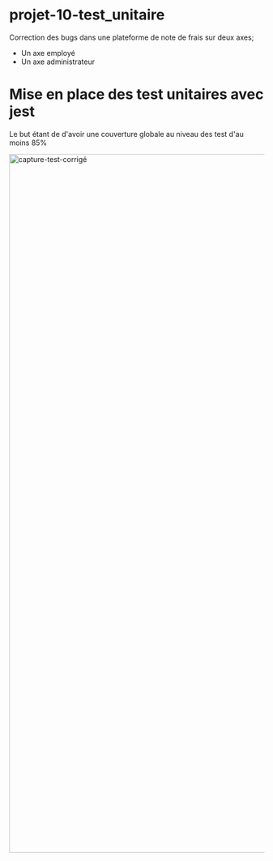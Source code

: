 # projet-10-test_unitaire

Correction des bugs dans une plateforme de note de frais 
sur deux axes; 

- Un axe employé
- Un axe administrateur 


# Mise en place des test unitaires avec jest 

Le but étant de d'avoir une couverture globale au niveau des test d'au moins 85%

<img width="1380" alt="capture-test-corrigé" src="https://user-images.githubusercontent.com/87643200/216185232-5d726809-bd84-41e8-9443-79a4e319a082.png">
